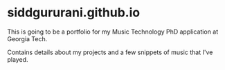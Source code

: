 # siddgururani.github.io

This is going to be a portfolio for my Music Technology PhD application at Georgia Tech.

Contains details about my projects and a few snippets of music that I've played.
